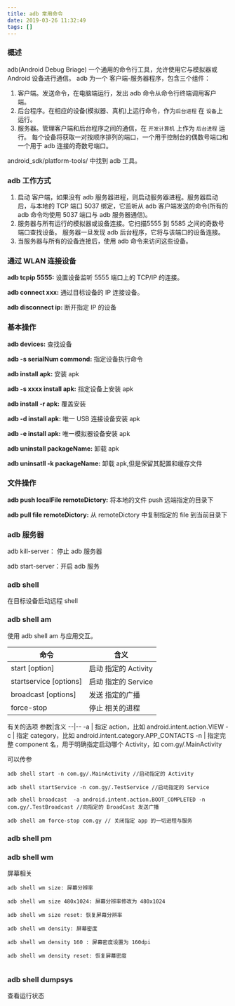 ```yaml
---
title: adb 常用命令
date: 2019-03-26 11:32:49
tags: []
---
```


### 概述

adb(Android Debug Briage) 一个通用的命令行工具，允许使用它与模拟器或 Android 设备进行通信。 adb 为一个 客户端-服务器程序，包含三个组件：
1. 客户端。发送命令，在电脑端运行，发出 adb 命令从命令行终端调用客户端。
2. 后台程序。在相应的设备(模拟器、真机)上运行命令，作为`后台进程` 在 `设备`上运行。
3. 服务器。管理客户端和后台程序之间的通信，在 `开发计算机` 上作为 `后台进程` 运行。 每个设备将获取一对按顺序排列的端口，一个用于控制台的偶数号端口和一个用于 adb 连接的奇数号端口。


android_sdk/platform-tools/ 中找到 adb 工具。

### adb 工作方式

1. 启动 客户端，如果没有 adb 服务器进程，则启动服务器进程。服务器启动后，与本地的 TCP 端口 5037 绑定，它监听从 adb 客户端发送的命令(所有的 adb 命令均使用 5037 端口与 adb 服务器通信)。
2. 服务器与所有运行的模拟器或设备连接。它扫描5555 到 5585 之间的奇数号端口查找设备。 服务器一旦发现 adb 后台程序，它将与该端口的设备连接。
3. 当服务器与所有的设备连接后，使用 adb 命令来访问这些设备。


### 通过 WLAN 连接设备

**adb tcpip 5555:** 设置设备监听 5555 端口上的 TCP/IP 的连接。

**adb connect xxx:**  通过目标设备的 IP 连接设备。

**adb disconnect ip:** 断开指定 IP 的设备 

### 基本操作

**adb devices:** 查找设备

**adb -s serialNum commond:** 指定设备执行命令

**adb install apk:** 安装 apk

**adb -s xxxx install apk:** 指定设备上安装 apk

**adb install -r apk:** 覆盖安装

**adb -d install apk:** 唯一 USB 连接设备安装 apk

**adb -e install apk:** 唯一模拟器设备安装 apk

**adb uninstall packageName:** 卸载 apk

**adb uninsatll -k packageName:** 卸载 apk,但是保留其配置和缓存文件

### 文件操作 

**adb push localFile remoteDictory:** 将本地的文件 push 远端指定的目录下

**adb pull file remoteDictory:** 从 remoteDictory 中复制指定的 file 到当前目录下

### adb 服务器

adb kill-server： 停止 adb 服务器

adb start-server：开启 adb 服务

### adb shell 

在目标设备启动远程 shell 


### adb shell am

使用 adb shell am 与应用交互。


|命令|含义|
--|--
start [option] <Intent>|启动 <Intent> 指定的 Activity
startservice [options] <INTENT>|	启动 <INTENT> 指定的 Service
broadcast [options] <INTENT>	|发送 <INTENT> 指定的广播
force-stop <packagename>|	停止 <packagename> 相关的进程

<Intent> 有关的选项
参数|含义
--|--
-a | <ACTION>	指定 action，比如 android.intent.action.VIEW
-c | <CATEGORY>	指定 category，比如 android.intent.category.APP_CONTACTS
-n | <COMPONENT>	指定完整 component 名，用于明确指定启动哪个 Activity，如 com.gy/.MainActivity

<Intent> 可以传参

```
adb shell start -n com.gy/.MainActivity //启动指定的 Activity

adb shell startService -n com.gy/.TestService //启动指定的 Service

adb shell broadcast  -a android.intent.action.BOOT_COMPLETED -n com.gy/.TestBroadcast //向指定的 BroadCast 发送广播

adb shell am force-stop com.gy // 关闭指定 app 的一切进程与服务
```

### adb shell pm 

### adb shell wm 
屏幕相关

```
adb shell wm size: 屏幕分辨率

adb shell wm size 480x1024: 屏幕分辨率修改为 480x1024

adb shell wm size reset: 恢复屏幕分辨率

adb shell wm density: 屏幕密度

adb shell wm density 160 : 屏幕密度设置为 160dpi

adb shell wm density reset: 恢复屏幕密度


```

### adb shell dumpsys 

查看运行状态